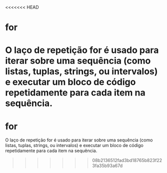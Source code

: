 <<<<<<< HEAD
# for

O laço de repetição for é usado para iterar sobre uma sequência (como listas, tuplas, strings, ou intervalos) e executar um bloco de código repetidamente para cada item na sequência.
=======
# for

O laço de repetição for é usado para iterar sobre uma sequência (como listas, tuplas, strings, ou intervalos) e executar um bloco de código repetidamente para cada item na sequência.
>>>>>>> 08b2136512fad3bd18765b823f223fa35b93a67d
